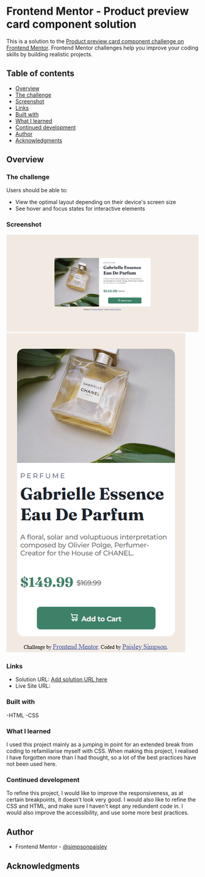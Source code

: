 # Frontend Mentor - Product preview card component solution

This is a solution to the [Product preview card component challenge on Frontend Mentor](https://www.frontendmentor.io/challenges/product-preview-card-component-GO7UmttRfa). Frontend Mentor challenges help you improve your coding skills by building realistic projects.

## Table of contents

- [Overview](#overview)
- [The challenge](#the-challenge)
- [Screenshot](#screenshot)
- [Links](#links)
- [Built with](#built-with)
- [What I learned](#what-i-learned)
- [Continued development](#continued-development)
- [Author](#author)
- [Acknowledgments](#acknowledgments)

## Overview

### The challenge

Users should be able to:

- View the optimal layout depending on their device's screen size
- See hover and focus states for interactive elements

### Screenshot

![Desktop Screenshot](https://github.com/simpsonpaisley/product-card/blob/main/product-preview-card-component-main/images/screenshot-desktop.png)
![Mobile Screenshot](https://github.com/simpsonpaisley/product-card/blob/main/product-preview-card-component-main/images/screenshot-mobile.png)

### Links

- Solution URL: [Add solution URL here](https://your-solution-url.com)
- Live Site URL: [](https://simpsonpaisley-productcard.netlify.app/)

### Built with

-HTML
-CSS

### What I learned

I used this project mainly as a jumping in point for an extended break from coding to refamiliarise myself with CSS. When making this project, I realised I have forgotten more than I had thought, so a lot of the best practices have not been used here.

### Continued development

To refine this project, I would like to improve the responsiveness, as at certain breakpoints, it doesn't look very good. I would also like to refine the CSS and HTML, and make sure I haven't kept any redundent code in. I would also improve the accessibility, and use some more best practices.

## Author

- Frontend Mentor - [@simpsonpaisley](https://www.frontendmentor.io/profile/simpsonpaisley)

## Acknowledgments
